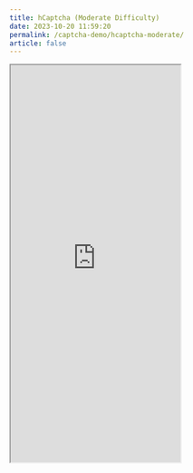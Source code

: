```yaml
---
title: hCaptcha (Moderate Difficulty)
date: 2023-10-20 11:59:20
permalink: /captcha-demo/hcaptcha-moderate/
article: false
---
```


<iframe src="https://nopecha.com/demo/hcaptcha#moderate" height="700px"></iframe>


